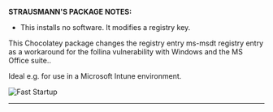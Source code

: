 **STRAUSMANN'S PACKAGE NOTES:**

* This installs no software. It modifies a registry key.


This Chocolatey package changes the registry entry ms-msdt registry entry as a workaround for the follina vulnerability with Windows and the MS Office suite..

Ideal e.g. for use in a Microsoft Intune environment.

![Fast Startup](https://cdn.jsdelivr.net/gh/strausmann/ChocolateyPackages/manual/Microsoft/disable-ms-msdt/follina.png)
	
	
***
